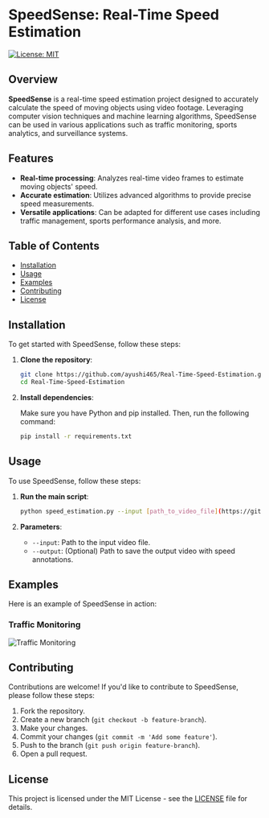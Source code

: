 # SpeedSense: Real-Time Speed Estimation

[![License: MIT](https://img.shields.io/badge/License-MIT-yellow.svg)](https://opensource.org/licenses/MIT)

## Overview

**SpeedSense** is a real-time speed estimation project designed to accurately calculate the speed of moving objects using video footage. Leveraging computer vision techniques and machine learning algorithms, SpeedSense can be used in various applications such as traffic monitoring, sports analytics, and surveillance systems.

## Features

- **Real-time processing**: Analyzes real-time video frames to estimate moving objects' speed.
- **Accurate estimation**: Utilizes advanced algorithms to provide precise speed measurements.
- **Versatile applications**: Can be adapted for different use cases including traffic management, sports performance analysis, and more.

## Table of Contents

- [Installation](#installation)
- [Usage](#usage)
- [Examples](#examples)
- [Contributing](#contributing)
- [License](#license)

## Installation

To get started with SpeedSense, follow these steps:

1. **Clone the repository**:

    ```bash
    git clone https://github.com/ayushi465/Real-Time-Speed-Estimation.git
    cd Real-Time-Speed-Estimation
    ```

2. **Install dependencies**:

    Make sure you have Python and pip installed. Then, run the following command:

    ```bash
    pip install -r requirements.txt
    ```

## Usage

To use SpeedSense, follow these steps:

1. **Run the main script**:

    ```bash
    python speed_estimation.py --input [path_to_video_file](https://github.com/ayushi465/Real-Time-Speed-Estimation/blob/main/road_traffic.mp4)
    ```

2. **Parameters**:

    - `--input`: Path to the input video file.
    - `--output`: (Optional) Path to save the output video with speed annotations.

## Examples

Here is an example of SpeedSense in action:

### Traffic Monitoring

![Traffic Monitoring]([path_to_image/traffic_example.png](https://github.com/ayushi465/Real-Time-Speed-Estimation/blob/main/identification_traffic.png))


## Contributing

Contributions are welcome! If you'd like to contribute to SpeedSense, please follow these steps:

1. Fork the repository.
2. Create a new branch (`git checkout -b feature-branch`).
3. Make your changes.
4. Commit your changes (`git commit -m 'Add some feature'`).
5. Push to the branch (`git push origin feature-branch`).
6. Open a pull request.

## License

This project is licensed under the MIT License - see the [LICENSE](LICENSE) file for details.
